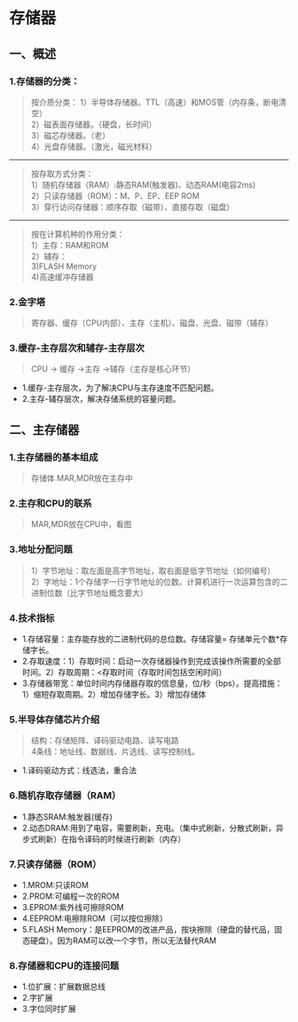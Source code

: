 # 存储器
## 一、概述
### 1.存储器的分类：
> 按介质分类：
> 1）半导体存储器。TTL（高速）和MOS管（内存条，断电清空）  
> 2）磁表面存储器。（硬盘，长时间）  
> 3）磁芯存储器。（老）  
> 4）光盘存储器。（激光，磁光材料）  

---
> 按存取方式分类：  
> 1）随机存储器（RAM）:静态RAM(触发器)、动态RAM(电容2ms)  
> 2）只读存储器（ROM）：M、P、EP、EEP ROM  
> 3）穿行访问存储器：顺序存取（磁带）、直接存取（磁盘）

---
> 按在计算机种的作用分类：  
> 1）主存：RAM和ROM  
> 2）辅存：  
> 3)FLASH Memory  
> 4)高速缓冲存储器  
### 2.金字塔
> 寄存器、缓存（CPU内部）、主存（主机）、磁盘、光盘、磁带（辅存）
### 3.缓存-主存层次和辅存-主存层次
> CPU -> 缓存 ->主存 ->辅存（主存是核心环节）

* 1.缓存-主存层次，为了解决CPU与主存速度不匹配问题。
* 2.主存-辅存层次，解决存储系统的容量问题。
## 二、主存储器
### 1.主存储器的基本组成
> 存储体  MAR,MDR放在主存中
### 2.主存和CPU的联系
> MAR,MDR放在CPU中，看图
### 3.地址分配问题
> 1）字节地址：取左面是高字节地址，取右面是低字节地址（如何编号）  
> 2）字地址：1个存储字一行字节地址的位数。计算机进行一次运算包含的二进制位数（比字节地址概念要大）
### 4.技术指标
* 1.存储容量：主存能存放的二进制代码的总位数。存储容量= 存储单元个数*存储字长。
* 2.存取速度：1）存取时间：启动一次存储器操作到完成该操作所需要的全部时间。2）存取周期：<存取时间（存取时间包括空闲时间）
* 3.存储器带宽：单位时间内存储器存取的信息量，位/秒（bps）。提高措施：1）缩短存取周期。2）增加存储字长。3）增加存储体
### 5.半导体存储芯片介绍
> 结构：存储矩阵、译码驱动电路、读写电路  
> 4条线：地址线、数据线、片选线、读写控制线。

* 1.译码驱动方式：线选法，重合法
### 6.随机存取存储器（RAM）
* 1.静态SRAM:触发器(缓存)
* 2.动态DRAM:用到了电容，需要刷新，充电。（集中式刷新，分散式刷新，异步式刷新）在指令译码的时候进行刷新（内存）
### 7.只读存储器（ROM）
* 1.MROM:只读ROM
* 2.PROM:可编程一次的ROM
* 3.EPROM:紫外线可擦除ROM
* 4.EEPROM:电擦除ROM（可以按位擦除）
* 5.FLASH Memory：是EEPROM的改进产品，按块擦除（硬盘的替代品，固态硬盘）。因为RAM可以改一个字节，所以无法替代RAM
### 8.存储器和CPU的连接问题
* 1.位扩展：扩展数据总线
* 2.字扩展
* 3.字位同时扩展